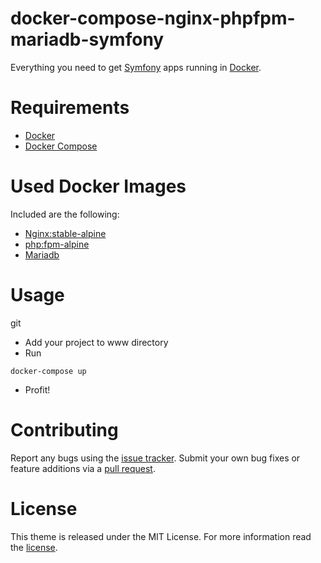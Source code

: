 # docker-compose-nginx-phpfpm-mariadb-symfony

Everything you need to get [Symfony](https://symfony.com/) apps running in [Docker](https://www.docker.com/).

# Requirements

- [Docker](https://www.docker.com/)
- [Docker Compose](https://docs.docker.com/compose/)

# Used Docker Images


Included are the following:

- [Nginx:stable-alpine](https://hub.docker.com/_/nginx/)
- [php:fpm-alpine](https://hub.docker.com/_/php/)
- [Mariadb](https://hub.docker.com/_/mariadb/)

# Usage

git 
- Add your project to www directory
- Run

```shell
docker-compose up
```

- Profit!

# Contributing

Report any bugs using the [issue tracker][issue_tracker]. Submit your own bug fixes or feature additions via a [pull request][pull_request].

# License

This theme is released under the MIT License. For more information read the [license][license].

[issue_tracker]: https://github.com/alrayyes/docker-compose-nginx-phpfpm-mariadb-symfony/issues
[pull_request]: https://github.com/alrayyes/docker-compose-nginx-phpfpm-mariadb-symfony/pulls
[license]: https://github.com/alrayyes/docker-compose-nginx-phpfpm-mariadb-symfony/blob/master/LICENSE.md